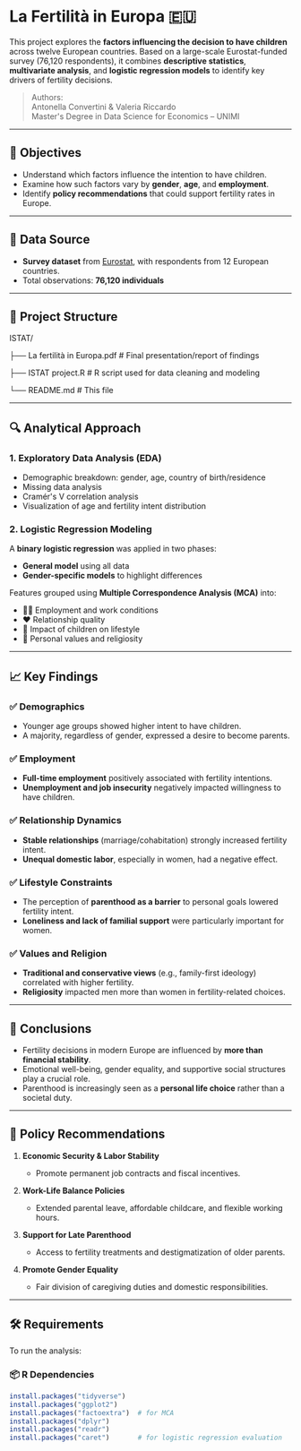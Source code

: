 # La Fertilità in Europa 🇪🇺

This project explores the **factors influencing the decision to have children** across twelve European countries. Based on a large-scale Eurostat-funded survey (76,120 respondents), it combines **descriptive statistics**, **multivariate analysis**, and **logistic regression models** to identify key drivers of fertility decisions.

> Authors:  
> Antonella Convertini & Valeria Riccardo  
> Master's Degree in Data Science for Economics – UNIMI

---

## 📌 Objectives

- Understand which factors influence the intention to have children.
- Examine how such factors vary by **gender**, **age**, and **employment**.
- Identify **policy recommendations** that could support fertility rates in Europe.

---

## 🧾 Data Source

- **Survey dataset** from [Eurostat](https://ec.europa.eu/eurostat), with respondents from 12 European countries.
- Total observations: **76,120 individuals**

---

## 📂 Project Structure


ISTAT/

├── La fertilità in Europa.pdf # Final presentation/report of findings

├── ISTAT project.R # R script used for data cleaning and modeling

└── README.md # This file


---

## 🔍 Analytical Approach

### 1. Exploratory Data Analysis (EDA)
- Demographic breakdown: gender, age, country of birth/residence
- Missing data analysis
- Cramér's V correlation analysis
- Visualization of age and fertility intent distribution

### 2. Logistic Regression Modeling
A **binary logistic regression** was applied in two phases:
- **General model** using all data
- **Gender-specific models** to highlight differences

Features grouped using **Multiple Correspondence Analysis (MCA)** into:
- 🧑‍💼 Employment and work conditions  
- ❤️ Relationship quality  
- 👶 Impact of children on lifestyle  
- 🧠 Personal values and religiosity  

---

## 📈 Key Findings

### ✅ Demographics
- Younger age groups showed higher intent to have children.
- A majority, regardless of gender, expressed a desire to become parents.

### ✅ Employment
- **Full-time employment** positively associated with fertility intentions.
- **Unemployment and job insecurity** negatively impacted willingness to have children.

### ✅ Relationship Dynamics
- **Stable relationships** (marriage/cohabitation) strongly increased fertility intent.
- **Unequal domestic labor**, especially in women, had a negative effect.

### ✅ Lifestyle Constraints
- The perception of **parenthood as a barrier** to personal goals lowered fertility intent.
- **Loneliness and lack of familial support** were particularly important for women.

### ✅ Values and Religion
- **Traditional and conservative views** (e.g., family-first ideology) correlated with higher fertility.
- **Religiosity** impacted men more than women in fertility-related choices.

---

## 📌 Conclusions

- Fertility decisions in modern Europe are influenced by **more than financial stability**.
- Emotional well-being, gender equality, and supportive social structures play a crucial role.
- Parenthood is increasingly seen as a **personal life choice** rather than a societal duty.

---

## 📢 Policy Recommendations

1. **Economic Security & Labor Stability**
   - Promote permanent job contracts and fiscal incentives.

2. **Work-Life Balance Policies**
   - Extended parental leave, affordable childcare, and flexible working hours.

3. **Support for Late Parenthood**
   - Access to fertility treatments and destigmatization of older parents.

4. **Promote Gender Equality**
   - Fair division of caregiving duties and domestic responsibilities.

---

## 🛠 Requirements

To run the analysis:

### 📦 R Dependencies

```r
install.packages("tidyverse")
install.packages("ggplot2")
install.packages("factoextra")  # for MCA
install.packages("dplyr")
install.packages("readr")
install.packages("caret")       # for logistic regression evaluation

